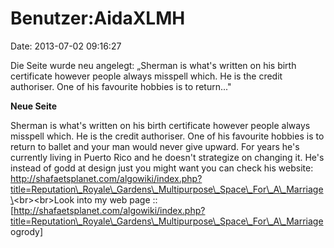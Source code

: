 Benutzer:AidaXLMH
=================

Date: 2013-07-02 09:16:27

Die Seite wurde neu angelegt: „Sherman is what\'s written on his birth
certificate however people always misspell which. He is the credit
authoriser. One of his favourite hobbies is to return..."

**Neue Seite**

<div>

Sherman is what\'s written on his birth certificate however people
always misspell which. He is the credit authoriser. One of his favourite
hobbies is to return to ballet and your man would never give upward. For
years he\'s currently living in Puerto Rico and he doesn\'t strategize
on changing it. He\'s instead of godd at design just you might want you
can check his website:
http://shafaetsplanet.com/algowiki/index.php?title=Reputation\_Royale\_Gardens\_Multipurpose\_Space\_For\_A\_Marriage\<br\>\<br\>Look
into my web page ::
\[http://shafaetsplanet.com/algowiki/index.php?title=Reputation\_Royale\_Gardens\_Multipurpose\_Space\_For\_A\_Marriage
ogrody\]

</div>

